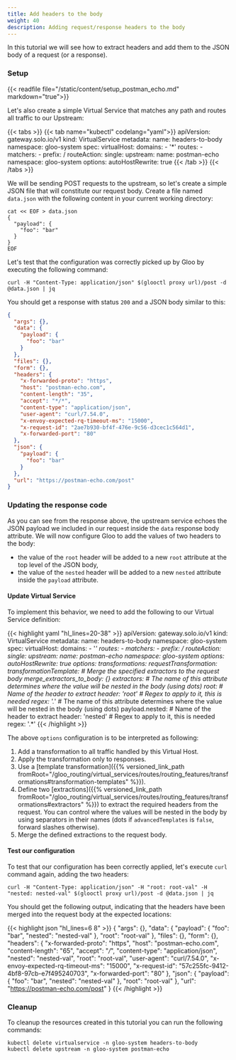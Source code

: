 ```yaml
---
title: Add headers to the body
weight: 40
description: Adding request/response headers to the body
---
```


In this tutorial we will see how to extract headers and add them to the JSON body of a request (or a response).

### Setup
{{< readfile file="/static/content/setup_postman_echo.md" markdown="true">}}

Let's also create a simple Virtual Service that matches any path and routes all traffic to our Upstream:

{{< tabs >}}
{{< tab name="kubectl" codelang="yaml">}}
apiVersion: gateway.solo.io/v1
kind: VirtualService
metadata:
  name: headers-to-body
  namespace: gloo-system
spec:
  virtualHost:
    domains:
    - '*'
    routes:
    - matchers:
       - prefix: /
      routeAction:
        single:
          upstream:
            name: postman-echo
            namespace: gloo-system
      options:
        autoHostRewrite: true
{{< /tab >}}
{{< /tabs >}}

We will be sending POST requests to the upstream, so let's create a simple JSON file that will constitute our request 
body. Create a file named `data.json` with the following content in your current working directory:

```shell
cat << EOF > data.json
{
  "payload": {
    "foo": "bar"
  }
}
EOF
```

Let's test that the configuration was correctly picked up by Gloo by executing the following command:

```shell
curl -H "Content-Type: application/json" $(glooctl proxy url)/post -d @data.json | jq
```

You should get a response with status `200` and a JSON body similar to this:

```json
{
  "args": {},
  "data": {
    "payload": {
      "foo": "bar"
    }
  },
  "files": {},
  "form": {},
  "headers": {
    "x-forwarded-proto": "https",
    "host": "postman-echo.com",
    "content-length": "35",
    "accept": "*/*",
    "content-type": "application/json",
    "user-agent": "curl/7.54.0",
    "x-envoy-expected-rq-timeout-ms": "15000",
    "x-request-id": "2ae7b930-bf4f-476e-9c56-d3cec1c564d1",
    "x-forwarded-port": "80"
  },
  "json": {
    "payload": {
      "foo": "bar"
    }
  },
  "url": "https://postman-echo.com/post"
}
```

### Updating the response code
As you can see from the response above, the upstream service echoes the JSON payload we included in our request inside 
the `data` response body attribute. We will now configure Gloo to add the values of two headers to the body:

- the value of the `root` header will be added to a new `root` attribute at the top level of the JSON body,
- the value of the `nested` header will be added to a new `nested` attribute inside the `payload` attribute.

#### Update Virtual Service
To implement this behavior, we need to add the following to our Virtual Service definition:

{{< highlight yaml "hl_lines=20-38" >}}
apiVersion: gateway.solo.io/v1
kind: VirtualService
metadata:
  name: headers-to-body
  namespace: gloo-system
spec:
  virtualHost:
    domains:
    - '*'
    routes:
    - matchers:
       - prefix: /
      routeAction:
        single:
          upstream:
            name: postman-echo
            namespace: gloo-system
      options:
        autoHostRewrite: true
    options:
      transformations:
        requestTransformation:
          transformationTemplate:
            # Merge the specified extractors to the request body
            merge_extractors_to_body: {}
            extractors:
              # The name of this attribute determines where the value will be nested in the body (using dots)
              root:
                # Name of the header to extract
                header: 'root'
                # Regex to apply to it, this is needed
                regex: '.*'
              # The name of this attribute determines where the value will be nested in the body (using dots)
              payload.nested:
                # Name of the header to extract
                header: 'nested'
                # Regex to apply to it, this is needed
                regex: '.*'
{{< /highlight >}}

The above `options` configuration is to be interpreted as following:

1. Add a transformation to all traffic handled by this Virtual Host.
1. Apply the transformation only to responses.
1. Use a [template transformation]({{% versioned_link_path fromRoot="/gloo_routing/virtual_services/routes/routing_features/transformations#transformation-templates" %}}).
1. Define two [extractions]({{% versioned_link_path fromRoot="/gloo_routing/virtual_services/routes/routing_features/transformations#extractors" %}}) 
to extract the required headers from the request. You can control where the values will be nested in the body by using 
separators in their names (dots if `advancedTemplates` is `false`, forward slashes otherwise).
1. Merge the defined extractions to the request body.

#### Test our configuration
To test that our configuration has been correctly applied, let's execute `curl` command again, adding the two headers:

```shell
curl -H "Content-Type: application/json" -H "root: root-val" -H "nested: nested-val" $(glooctl proxy url)/post -d @data.json | jq
```

You should get the following output, indicating that the headers have been merged into the request body at the expected 
locations:

{{< highlight json "hl_lines=6 8" >}}
{
  "args": {},
  "data": {
    "payload": {
      "foo": "bar",
      "nested": "nested-val"
    },
    "root": "root-val"
  },
  "files": {},
  "form": {},
  "headers": {
    "x-forwarded-proto": "https",
    "host": "postman-echo.com",
    "content-length": "65",
    "accept": "*/*",
    "content-type": "application/json",
    "nested": "nested-val",
    "root": "root-val",
    "user-agent": "curl/7.54.0",
    "x-envoy-expected-rq-timeout-ms": "15000",
    "x-request-id": "57c255fc-9412-4bf8-97cb-e7f495240703",
    "x-forwarded-port": "80"
  },
  "json": {
    "payload": {
      "foo": "bar",
      "nested": "nested-val"
    },
    "root": "root-val"
  },
  "url": "https://postman-echo.com/post"
}
{{< /highlight >}}

### Cleanup
To cleanup the resources created in this tutorial you can run the following commands:

```shell
kubectl delete virtualservice -n gloo-system headers-to-body
kubectl delete upstream -n gloo-system postman-echo
```